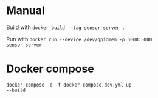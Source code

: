 # Manual
Build with
<code>docker build --tag sensor-server .</code>

Run with
<code>docker run --device /dev/gpiomem -p 5000:5000 sensor-server</code>

# Docker compose
<code>docker-compose -d -f docker-compose.dev.yml up --build</code>
